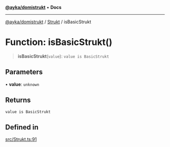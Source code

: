 [**@ayka/domistrukt**](../../../README.md) • **Docs**

***

[@ayka/domistrukt](../../../globals.md) / [Strukt](../README.md) / isBasicStrukt

# Function: isBasicStrukt()

> **isBasicStrukt**(`value`): `value is BasicStrukt`

## Parameters

• **value**: `unknown`

## Returns

`value is BasicStrukt`

## Defined in

[src/Strukt.ts:91](https://github.com/AndreyMork/domistrukt/blob/edcfe9ca26584b5845c6864b1bb3eb94a6a879e3/src/Strukt.ts#L91)
